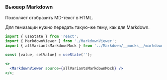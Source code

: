 ### Вьювер Markdown

Позволяет отобразить MD-текст в HTML.

Для темизации нужно передать такую-же тему, как для Markdown.

```jsx harmony
import { useState } from 'react';
import { MarkdownViewer } from './MarkdownViewer';
import { allVariantsMarkdownMock } from '../Markdown/__mocks__/markdown.mock.ts';

const [value, setValue] = useState('');

<>
  <MarkdownViewer source={allVariantsMarkdownMock} />
</>;
```
